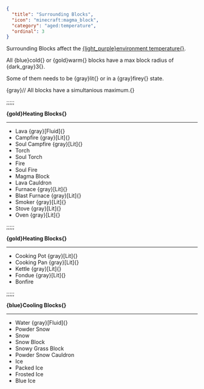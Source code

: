 ```json
{
  "title": "Surrounding Blocks",
  "icon": "minecraft:magma_block",
  "category": "aged:temperature",
  "ordinal": 3
}
```

Surrounding Blocks affect the [{light_purple}environment temperature{}](^aged:temperature/environment_temperature).



All {blue}cold{} or {gold}warm{} blocks have a max block radius of {dark_gray}3{}.


Some of them needs to be {gray}lit{} or in a {gray}firey{} state.



{gray}// All blocks have a simultanious maximum.{}

;;;;;


**{gold}Heating Blocks{}**

---

- Lava {gray}[Fluid]{}
- Campfire {gray}[Lit]{}
- Soul Campfire {gray}[Lit]{}
- Torch
- Soul Torch
- Fire
- Soul Fire
- Magma Block
- Lava Cauldron
- Furnace {gray}[Lit]{}
- Blast Furnace {gray}[Lit]{}
- Smoker {gray}[Lit]{}
- Stove {gray}[Lit]{}
- Oven {gray}[Lit]{}

;;;;;


**{gold}Heating Blocks{}**

---

- Cooking Pot {gray}[Lit]{}
- Cooking Pan {gray}[Lit]{}
- Kettle {gray}[Lit]{}
- Fondue {gray}[Lit]{}
- Bonfire

;;;;;


**{blue}Cooling Blocks{}**

---

- Water {gray}[Fluid]{}
- Powder Snow
- Snow
- Snow Block
- Snowy Grass Block
- Powder Snow Cauldron
- Ice
- Packed Ice
- Frosted Ice
- Blue Ice
